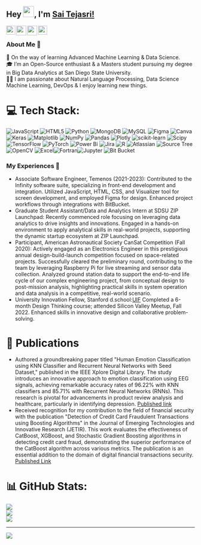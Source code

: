 ## Hey <img src="https://github.com/TheDudeThatCode/TheDudeThatCode/blob/master/Assets/Hi.gif" width="29px">, I'm [Sai Tejasri!](https://saitejasri1.github) 


<a href="https://www.linkedin.com/in/saitejasri/">
  <img align="left" width="24px" src="https://cdn.jsdelivr.net/npm/simple-icons@v3/icons/linkedin.svg"  />
</a>
<a href="https://twitter.com/SAITEJASRI24">
  <img align="left" width="26px" src="https://cdn.jsdelivr.net/npm/simple-icons@v3/icons/twitter.svg" />
</a>
<a href="mailto:ysaitejasrigrad@gmail.com">
  <img align="left" width="26px" src="https://cdn.jsdelivr.net/npm/simple-icons@v3/icons/gmail.svg" />
</a>
<a href="https://medium.com/@saitejasri10">
  <img align="left" width="24px" src="https://cdn.jsdelivr.net/npm/simple-icons@v3/icons/medium.svg"  />
</a>
<br />

### About Me 🚀
🌱 On the way of learning Advanced Machine Learning & Data Science. </br>
🎓 I’m an Open-Source enthusiast & a Masters student pursuing my degree in Big Data Analytics at San Diego State University. </br>
👨‍💻  I am passionate about Natural Language Processing, Data Science Machine Learning, DevOps & I enjoy learning new things. </br>

# 💻 Tech Stack:
 ![JavaScript](https://img.shields.io/badge/javascript-%23323330.svg?style=for-the-badge&logo=javascript&logoColor=%23F7DF1E) ![HTML5](https://img.shields.io/badge/html5-%23E34F26.svg?style=for-the-badge&logo=html5&logoColor=white) ![Python](https://img.shields.io/badge/python-3670A0?style=for-the-badge&logo=python&logoColor=ffdd54)   ![MongoDB](https://img.shields.io/badge/MongoDB-%234ea94b.svg?style=for-the-badge&logo=mongodb&logoColor=white) ![MySQL](https://img.shields.io/badge/mysql-%2300000f.svg?style=for-the-badge&logo=mysql&logoColor=white) ![Figma](https://img.shields.io/badge/figma-%23F24E1E.svg?style=for-the-badge&logo=figma&logoColor=white) ![Canva](https://img.shields.io/badge/Canva-%2300C4CC.svg?style=for-the-badge&logo=Canva&logoColor=white)  ![Keras](https://img.shields.io/badge/Keras-%23D00000.svg?style=for-the-badge&logo=Keras&logoColor=white) ![Matplotlib](https://img.shields.io/badge/Matplotlib-%23ffffff.svg?style=for-the-badge&logo=Matplotlib&logoColor=black) ![NumPy](https://img.shields.io/badge/numpy-%23013243.svg?style=for-the-badge&logo=numpy&logoColor=white) ![Pandas](https://img.shields.io/badge/pandas-%23150458.svg?style=for-the-badge&logo=pandas&logoColor=white) ![Plotly](https://img.shields.io/badge/Plotly-%233F4F75.svg?style=for-the-badge&logo=plotly&logoColor=white) ![scikit-learn](https://img.shields.io/badge/scikit--learn-%23F7931E.svg?style=for-the-badge&logo=scikit-learn&logoColor=white) ![Scipy](https://img.shields.io/badge/SciPy-%230C55A5.svg?style=for-the-badge&logo=scipy&logoColor=%white) ![TensorFlow](https://img.shields.io/badge/TensorFlow-%23FF6F00.svg?style=for-the-badge&logo=TensorFlow&logoColor=white) ![PyTorch](https://img.shields.io/badge/PyTorch-%23EE4C2C.svg?style=for-the-badge&logo=PyTorch&logoColor=white)  ![Power Bi](https://img.shields.io/badge/power_bi-F2C811?style=for-the-badge&logo=powerbi&logoColor=black) ![Jira](https://img.shields.io/badge/jira-%20yellow?style=for-the-badge&logo=jira&logoColor=blue&labelColor=black&color=black) ![R](https://img.shields.io/badge/R-purple?style=for-the-badge&logo=R&logoColor=blue&color=green) ![Atlassian](https://img.shields.io/badge/atlassian-%20green?style=for-the-badge&logo=atlassian&logoColor=blue&color=white) ![Source Tree](https://img.shields.io/badge/sourcetree-blue?style=for-the-badge&logo=sourcetree&logoColor=blue&color=grey) ![OpenCV](https://img.shields.io/badge/opencv-brown?style=for-the-badge&logo=opencv&logoColor=blue&color=brown) ![Excel](https://img.shields.io/badge/microsoftexcel-brown?style=for-the-badge&logo=microsoftexcel&logoColor=blue&color=green)![Fortran](https://img.shields.io/badge/Fortran-brown?style=for-the-badge&logo=Fortran&logoColor=blue&color=black)![Jupyter](https://img.shields.io/badge/jupyter-brown?style=for-the-badge&logo=jupyter&logoColor=blue&color=yellow) ![Bit Bucket](https://img.shields.io/badge/bitbucket-brown?style=for-the-badge&logo=bitbucket&logoColor=blue&color=orange
)

### My Experiences 🙌
- Associate Software Engineer, Temenos (2021-2023): Contributed to the Infinity software suite, specializing in front-end development and integration. Utilized JavaScript, HTML, CSS, and Visualizer tool for screen development, and employed Figma for design. Enhanced project workflows through integrations with BitBucket.
- Graduate Student Assistant/Data and Analytics Intern at SDSU ZIP Launchpad: Recently commenced role focusing on leveraging data analytics to drive insights and innovations. Engaged in a hands-on environment to apply analytical skills in real-world projects, supporting the dynamic startup ecosystem at ZIP Launchpad.
- Participant, American Astronautical Society CanSat Competition (Fall 2020): Actively engaged as an Electronics Engineer in this prestigious annual design-build-launch competition focused on space-related projects. Successfully cleared the preliminary round, contributing to the team by leveraging Raspberry Pi for live streaming and sensor data collection. Analyzed ground station data to support the end-to-end life cycle of our complex engineering project, from conceptual design to post-mission analysis, highlighting practical skills in system operation and data analysis in a competitive, real-world scenario.
- University Innovation Fellow, Stanford d.school:[UIF](https://universityinnovation.org/wiki/Fellow:Saisri) Completed a 6-month Design Thinking course; attended Silicon Valley Meetup, Fall 2022. Enhanced skills in innovative design and collaborative problem-solving.


# 📝 Publications
- Authored a groundbreaking paper titled "Human Emotion Classification using KNN Classifier and Recurrent Neural Networks with Seed Dataset," published in the IEEE Xplore Digital Library. The study introduces an innovative approach to emotion classification using EEG signals, achieving remarkable accuracy rates of 96.22% with KNN classifiers and 85.71% with Recurrent Neural Networks (RNNs). This research is pivotal for advancements in product review analysis and healthcare, particularly in identifying depression. [Published link](https://ieeexplore.ieee.org/document/9754091)
- Received recognition for my contribution to the field of financial security with the publication "Detection of Credit Card Fraudulent Transactions using Boosting Algorithms" in the Journal of Emerging Technologies and Innovative Research (JETIR). This work evaluates the effectiveness of CatBoost, XGBoost, and Stochastic Gradient Boosting algorithms in detecting credit card fraud, demonstrating the superior performance of the CatBoost algorithm across various metrics. The publication is an essential addition to the domain of digital financial transactions security. [Published Link](https://www.jetir.org/view?paper=JETIR2102248)


  
# 📊 GitHub Stats:
![](https://github-readme-stats.vercel.app/api?username=saitejasri1&theme=dark&hide_border=false&include_all_commits=false&count_private=false)<br/>
![](https://github-readme-streak-stats.herokuapp.com/?user=saitejasri1&theme=dark&hide_border=false)<br/>
![](https://github-readme-stats.vercel.app/api/top-langs/?username=saitejasri1&theme=dark&hide_border=false&include_all_commits=false&count_private=false&layout=compact)



---
[![](https://visitcount.itsvg.in/api?id=saitejasri1&label=Profile%20Views&color=10&pretty=false)](https://visitcount.itsvg.in)
